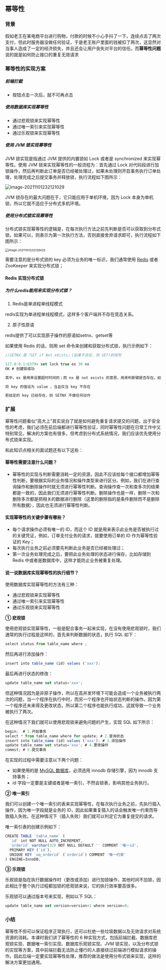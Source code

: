 ## 幂等性

### 背景

假如老王在某电商平台进行购物，付款的时候不小心手抖了一下，连续点击了两次支付，但此时服务器没做任何验证，于是老王账户里面的钱被扣了两次，这显然对当事人造成了一定的经济损失，并且还会让用户丧失对平台的信任。而**幂等性问题**说的就是如何防止接口的重复无效请求

### 幂等性的实现方案

##### 前端拦截

- 按钮点击一次后，就不可再点击

##### 使用数据库实现幂等性

- 通过悲观锁来实现幂等性
- 通过唯一索引来实现幂等性
- 通过乐观锁来实现幂等性

##### 使用 JVM 锁实现幂等性

JVM 锁实现是指通过 JVM 提供的内置锁如 Lock 或者是 synchronized 来实现幂等性。使用 JVM 锁来实现幂等性的一般流程为：首先通过 Lock 对代码段进行加锁操作，然后再判断此订单是否已经被处理过，如果未处理则开启事务执行订单处理，处理完成之后提交事务并释放锁，执行流程如下图所示：

![image-20211101232121029](https://happychan.oss-cn-shenzhen.aliyuncs.com/img/202111012321087.png)

JVM 锁存在的最大问题在于，它只能应用于单机环境，因为 Lock 本身为单机锁，所以它就不适应于分布式多机环境。

##### 使用分布式锁实现幂等性

分布式锁实现幂等性的逻辑是，在每次执行方法之前先判断是否可以获取到分布式锁，如果可以，则表示为第一次执行方法，否则直接舍弃请求即可，执行流程如下图所示：

<img src="https://happychan.oss-cn-shenzhen.aliyuncs.com/img/202111012321494.png" alt="image-20211101232128425" style="zoom:67%;" />

需要注意的是分布式锁的 key 必须为业务的唯一标识，我们通常使用 [Redis](https://cloud.tencent.com/product/crs?from=10680) 或者 ZooKeeper 来实现分布式锁；

#### Redis 实现分布式锁

##### 为什么redis能用来实现分布式锁？

1. Redis是单进程单线程模式

redis实现为单进程单线程模式，这样多个客户端并不存在竞态关系。

2. 原子性原语

redis提供了可以实现原子操作的原语如setnx、getset等

如果使用 Redis 的话，则用 set 命令来创建和获取分布式锁，执行示例如下：

```javascript
//SETNX 是『SET if Not eXists』(如果不存在，则 SET)的简写

127.0.0.1:6379> set lock true ex 30 nx
OK # 创建锁成功

其中，ex 是用来设置超时时间的；而 nx 是 not exists 的意思，用来判断键是否存在。如果返回的结果为“OK”，则表示创建锁成功，否则表示重复请求，应该舍弃。

将 key 的值设为 value ，当且仅当 key 不存在

若给定的 key 已经存在，则 SETNX 不做任何动作

```



### 扩展

幂等性问题看似“高大上”其实说白了就是如何避免重复请求提交的问题，出于安全性的考虑，我们必须在前后端都进行幂等性验证，同时幂等性问题在日常工作中又特别常见，解决的方案也有很多，但考虑到分布式系统情况，我们应该优先使用分布式锁来实现。

和此知识点相关的面试题还有以下这些：

#### 幂等性需要注意什么问题？

- 幂等性的实现与判断需要消耗一定的资源，因此不应该给每个接口都增加幂等性判断，要根据实际的业务情况和操作类型来进行区分。例如，我们在进行查询操作和删除操作时就无须进行幂等性判断。查询操作查一次和查多次的结果都是一致的，因此我们无须进行幂等性判断。删除操作也是一样，删除一次和删除多次都是把相关的数据进行删除（这里的删除指的是条件删除而不是删除所有数据），因此也无须进行幂等性判断。

#### 实现幂等性的关键步骤有哪些？

- 每个请求操作必须有唯一的 ID，而这个 ID 就是用来表示此业务是否被执行过的关键凭证，例如，订单支付业务的请求，就要使用订单的 ID 作为幂等性验证的 Key；
- 每次执行业务之前必须要先判断此业务是否已经被处理过；
- 第一次业务处理完成之后，要把此业务处理的状态进行保存，比如存储到 Redis 中或者是数据库中，这样才能防止业务被重复处理。

#### 说一说数据库实现幂等性的执行细节？

使用数据库实现幂等性的方法有三种：

- 通过悲观锁来实现幂等性
- 通过唯一索引来实现幂等性
- 通过乐观锁来实现幂等性

**① 悲观锁**

使用悲观锁实现幂等性，一般是配合事务一起来实现，在没有使用悲观锁时，我们通常的执行过程是这样的，首先来判断数据的状态，执行 SQL 如下：

```javascript
select status from table_name where ;
```

然后再进行添加操作：

```javascript
insert into table_name (id) values ('xxx');
```

最后再进行状态的修改：

```javascript
update table_name set status='xxx';
```

但这种情况因为是非原子操作，所以在高并发环境下可能会造成一个业务被执行两次的问题，当一个程序在执行中时，而另一个程序也开始状态判断的操作。因为第一个程序还未来得及更改状态，所以第二个程序也能执行成功，这就导致一个业务被执行了两次。

在这种情况下我们就可以使用悲观锁来避免问题的产生，实现 SQL 如下所示：

```javascript
begin;  # 1.开始事务
select * from table_name where for update; # 2.查询状态
insert into table_name (id) values ('xxx'); # 3.添加操作
update table_name set status='xxx'; # 4.更改操作
commit; # 5.提交事务
```

在实现的过程中需要注意以下两个问题：

- 如果使用的是 [MySQL 数据库](https://cloud.tencent.com/product/cdb?from=10680)，必须选用 innodb 存储引擎，因为 innodb 支持事务；
- id 字段一定要是主键或者是唯一索引，不然会锁表，影响其他业务执行。

**② 唯一索引**

我们可以创建一个唯一索引的表来实现幂等性，在每次执行业务之前，先执行插入操作，因为唯一字段就是业务的 ID，因此如果重复插入的话会触发唯一约束而导致插入失败。在这种情况下（插入失败）我们就可以判定它为重复提交的请求。

唯一索引表的创建示例如下：

```javascript
CREATE TABLE `table_name` (
  `id` int NOT NULL AUTO_INCREMENT,
  `orderid` varchar(32) NOT NULL DEFAULT '' COMMENT '唯一id',
  PRIMARY KEY (`id`),
  UNIQUE KEY `uq_orderid` (`orderid`) COMMENT '唯一约束'
) ENGINE=InnoDB;
```

**③ 乐观锁**

乐观锁是指在执行数据操作时（更改或添加）进行加锁操作，其他时间不加锁，因此相比于整个执行过程都加锁的悲观锁来说，它的执行效率要高很多。

乐观锁可以通过版本号来实现，例如以下 SQL：

```javascript
update table_name set version=version+1 where version=0;
```

### **小结**

幂等性不但可以保证程序正常执行，还可以杜绝一些垃圾数据以及无效请求对系统资源的消耗。本课时我们讲了幂等性的 6 种实现方式，包括前端拦截、数据库悲观锁实现、数据唯一索引实现、数据库乐观锁实现、JVM 锁实现，以及分布式锁的实现等方案，其中前端拦截无法防止懂行的人直接绕过前端进行模拟请求的操作。因此后端一定要实现幂等性处理，推荐的做法是使用分布式锁来实现，这样的解决方案更加通用。


